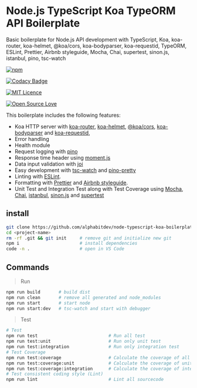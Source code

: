 # Node.js TypeScript Koa TypeORM API Boilerplate

Basic boilerplate for Node.js API development with TypeScript, Koa, koa-router, koa-helmet, @koa/cors, koa-bodyparser, koa-requestid, TypeORM, ESLint, Prettier, Airbnb styleguide, Mocha, Chai, supertest, sinon.js, istanbul, pino, tsc-watch

[<img alt="npm" src="https://img.shields.io/david/alphabitdev/node-typescript-koa-typeorm-api-boilerplate.svg?style=flat-square">](https://david-dm.org/alphabitdev/node-typescript-koa-typeorm-api-boilerplate)

[![Codacy Badge](https://api.codacy.com/project/badge/Grade/591d2aec2a0148aea36aa3e5c787ffe9)](https://app.codacy.com/manual/alphabitdev/node-typescript-koa-typeorm-api-boilerplate?utm_source=github.com&utm_medium=referral&utm_content=alphabitdev/node-typescript-koa-typeorm-api-boilerplate&utm_campaign=Badge_Grade_Dashboard)

[<img alt="MIT Licence" src="https://badges.frapsoft.com/os/mit/mit.svg?v=103">](https://opensource.org/licenses/mit-license.php)

[<img alt="Open Source Love" src="https://badges.frapsoft.com/os/v1/open-source.svg?v=103">](https://github.com/ellerbrock/open-source-badge/)

This boilerplate includes the following features:
-   Koa HTTP server with [koa-router](https://github.com/ZijianHe/koa-router), [koa-helmet](https://github.com/venables/koa-helmet#readme), [@koa/cors](https://github.com/koajs/cors), [koa-bodyparser](https://github.com/koajs/bodyparser) and [koa-requestid](https://github.com/uphold/koa-requestid/),
-   Error handling
-   Health module
-   Request logging with [pino](https://github.com/pinojs/pino)
-   Response time header using [moment.js](https://momentjs.com/)
-   Data input validation with [joi](https://github.com/hapijs/joi)
-   Easy development with [tsc-watch](https://github.com/gilamran/tsc-watch#readme) and [pino-pretty](https://github.com/pinojs/pino-pretty)
-   Linting with [ESLint](https://eslint.org/).
-   Formatting with [Prettier](https://prettier.io/) and [Airbnb styleguide](https://github.com/airbnb/javascript).
-   Unit Test and Integration Test along with Test Coverage using [Mocha](https://mochajs.org/), [Chai](https://www.chaijs.com/), [istanbul](https://istanbul.js.org/), [sinon.js]() and [supertest]()

## install
```zsh
git clone https://github.com/alphabitdev/node-typescript-koa-boilerplate-basic <project-name>
cd <project-name>
rm -rf .git && git init     # remove git and initialize new git
npm i                       # install dependencies
code -n .                   # open in VS Code
```
## Commands
> Run

```zsh
npm run build       # build dist
npm run clean       # remove all generated and node_modules
npm run start       # start node
npm run start:dev   # tsc-watch and start with debugger
```
> Test

```zsh
# Test
npm run test                           # Run all test
npm run test:unit                      # Run only unit test
npm run test:integration               # Run only integration test
# Test Coverage
npm run test:coverage                  # Calculate the coverage of all test
npm run test:coverage:unit             # Calculate the coverage of unit test
npm run test:coverage:integration      # Calculate the coverage of integration test
# Test consistent coding style (Lint)
npm run lint                           # Lint all sourcecode
```

